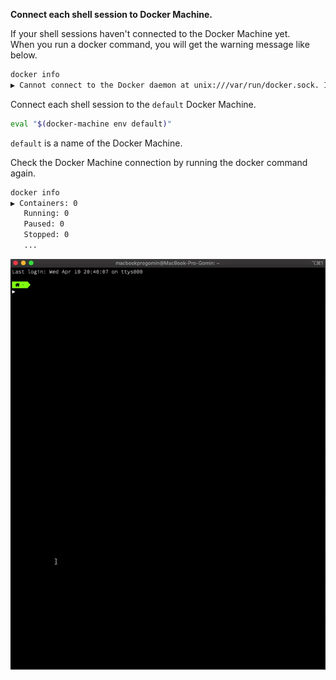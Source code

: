 **Connect each shell session to Docker Machine.**

If your shell sessions haven't connected to the Docker Machine yet.<br>
When you run a docker command, you will get the warning message like below.
```bash
docker info
▶ Cannot connect to the Docker daemon at unix:///var/run/docker.sock. Is the docker daemon running?
```

Connect each shell session to the `default` Docker Machine.
```bash
eval "$(docker-machine env default)"
```
`default` is a name of the Docker Machine.

Check the Docker Machine connection by running the docker command again.
```bash
docker info
▶ Containers: 0
   Running: 0
   Paused: 0
   Stopped: 0
   ...
```

![Connect each shell session to Docker Machine](/README/images/1-6-connect-each-shell-session-to-docker-machine.gif)
<br>
<br>
